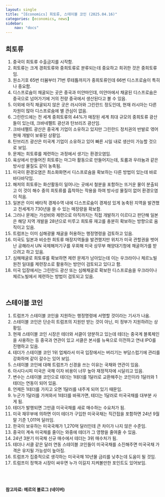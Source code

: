 ```yaml
---
layout: single
title: "[Economics] 희토류, 스테이블 코인 (2025.04.16)"
categories: [economics, news]
sidebar:
    nav: "docs"
---
```


## 희토류
1. 중국이 희토류 수출금지를 시작함.
1. 희토류는 크게 경희토류와 중희토류로 분류되는데 중요하고 희귀한 것은 중희토류임.
1. 원소기호 65번 터븀부터 71번 루테튬까지가 중희토류인데 66번 디스프로슘이 특히나 중요함.
1. 디스프로슘이 채굴되는 곳은 중국과 미얀마인데, 미얀마에서 채굴된 디스프로슘은 중국으로 넘어가기에 거의 전량 중국에서 생산된다고 볼 수 있음.
1. 이외에 아직 채굴되지 않은 곳은 러시아와 그린란드 정도인데, 현재 러시아는 다른 자원이 많아 디스프로슘에 별 관심이 없음.
1. 그린란드에는 전 세계 중희토류의 44%가 매장된 세계 최대 규모의 중희토류 광산들이 있는데, 크바네펠트 광산과 탄브리즈 광산임.
1. 크바네펠트 광산은 중국계 기업이 소유하고 있지만 그린란드 정치권의 반발로 엮어 현재 개발이 보류된 상황임.
1. 탄브리즈 광산은 미국계 기업이 소유하고 있어 빠른 시일 내로 생산이 가능할 것으로 보임.
1. 문제는 희토류를 제련하는 과정에서 생기는 환경오염임.
1. 육상에서 만들어진 희토류는 마그마 활동으로 만들어지는데, 토륨과 우라늄과 같은 방사성 물질도 같이 농축됨.
1. 미국이 환경오염은 최소화화면서 디스프로슘을 확보하는 다른 방법이 있는데 바로 바다바닥임.
1. 해저의 희토류는 화산활동이 일어나는 곳에서 철분을 포함하는 뜨거운 물이 분출되고 이 것이 해수 중의 희토류를 흡착하는 작용을 하여 방사성 물질이 없어 환경오염이 적음.
1. 일본은 이미 배타적 경제수역 내에 디스프로슘이 경제성 있게 농축된 지역을 발견했고 전세계가 730년을 쓸 수 있는 매장량을 확보함.
1. 그러나 문제는 가성비와 제련으로 아직까지는 직접 개발하기 이르다고 판단해 일본은 해당 지역 개발을 28년으로 미루고 희토류 재고를 충분히 확보하는 방향으로 움직이고 있음.
1. 트럼프는 이미 심해광물 채굴을 허용하는 행정명령을 검토하고 있음.
1. 미국도 일본과 비슷한 희토류 매장지역들을 발견했지만 위치가 미국 관할권을 벗어난 공해라서 UN 국제해저기구를 우회해 미국 상무부 해양대기청에 채굴허가를 받으려고 하고 있음.
1. 심해채굴로 희토류를 확보하면 제련 문제가 남아있는데 이는 우크라이나 체르노빌 원전 일대를 제련장소로 활용하는 방안이 검토되고 있다고 함.
1. 미국 입장에서는 그린란드 광산 또는 심해채굴로 확보한 디스프로슘을 우크라이나 체르노빌에서 제련하는 방법이 검토되고 있음.

<br/>

## 스테이블 코인
1. 트럼프가 스테이블 코인을 지원하는 행정명령에 서명할 것이라는 기사가 나옴.
1. 스테이블 코인은 단순히 트럼프의 지원만 받는 것이 아닌, 미 정부가 지원하려는 상황임.
1. 현재 스테이블 코인 시장은 테더와 서클이 양분하고 있는데 테더는 중국계 블록체인을 사용하는 등 중국과 연관이 있고 서클은 본사를 뉴욕으로 이전하고 연내 IPO를 진행하고 있음.
1. 테더가 스테이블 코인 1위 업체라서 미국 입장에서는 버리기는 부담스럽기에 관리를 강화하며 같이 갈수는 있어 보임.
1. 스테이블 코인에 대해 트럼프가 신경을 쓰는 이유는 국채와 연관이 있음.
1. 아시다시피 미국은 국채 이자 비용이 너무 높아 재정적자에 시달리고 있음.
1. 변수는 스테이블 코인으로 테더는 1테더를 1달러로 교환해주는 코인이라 1달러와 1테더는 연동이 되어 있음.
1. 언제든 1테더를 가지고 오면 1달러를 내주게 되어 있기 때문임.
1. 누군가 1달러를 가져와서 1테더를 바꿔가면, 테더는 1달러로 미국국채를 대부분 사게 됨.
1. 테더가 발행되면 그만큼 미국국채를 새로 매수하는 수요처가 됨.
1. 미국 재무부에 의하면 이미 테더가 구입한 미국국채는 직간접을 포함하면 24년 9월말 기준 1,011억 달러임.
1. 한국이 보유하는 미국국채가 1,270억 달러인데 큰 차이가 나지 않은 수준임.
1. 중국이 계속 미국채를 줄이는 와중에 테더가 그 영향을 줄여줄 수 있음.
1. 24년 3분기 미국채 신규 매수에서 테더는 3위 매수처가 됨.
1. 테더나 서클 같은 달러 연동 스테이블 코인들이 미국국채를 소진해주면 미국국채 가격은 유지될 가능성이 높아짐.
1. 트럼프가 집중적으로 생각하는 미국국채 10년물 금리를 낮추는데 도움이 될 것임.
1. 트럼프이 정책과 시장이 싸우면 누가 이길지 지켜볼만한 포인트도 있어보임.



<br/>
<br/>

#### 참고자료: 메르의 블로그 (네이버) 
